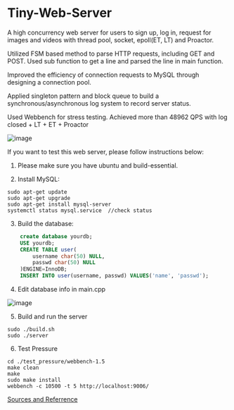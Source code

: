 # Tiny-Web-Server

A high concurrency web server for users to sign up, log in, request for images and videos with thread pool, socket, epoll(ET, LT) and Proactor.

Utilized FSM based method to parse HTTP requests, including GET and POST. Used sub function to get a line and parsed the line in main function.

Improved the efficiency of connection requests to MySQL through designing a connection pool.

Applied singleton pattern and block queue to build a synchronous/asynchronous log system to record server status.

Used Webbench for stress testing. Achieved more than 48962 QPS with log closed + LT + ET + Proactor

![image](https://github.com/Yanyu0203/Tiny-Web-Server/assets/132418583/d08d0ff8-1a00-4130-ac9a-67644fe65fed)

If you want to test this web server, please follow instructions below:

1. Please make sure you have ubuntu and build-essential.

2. Install MySQL:

```shell
sudo apt-get update
sudo apt-get upgrade
sudo apt-get install mysql-server
systemctl status mysql.service  //check status
```

3. Build the database:

```sql
    create database yourdb;
	USE yourdb;
    CREATE TABLE user(
        username char(50) NULL,
        passwd char(50) NULL
    )ENGINE=InnoDB;
    INSERT INTO user(username, passwd) VALUES('name', 'passwd');
```

4. Edit database info in main.cpp

![image](https://github.com/Yanyu0203/Tiny-Web-Server/assets/132418583/4208b5ba-bbbb-406a-99ca-694d00802928)

5. Build and run the server

```shell
sudo ./build.sh
sudo ./server
```

6. Test Pressure

```shell
cd ./test_pressure/webbench-1.5
make clean
make
sudo make install
webbench -c 10500 -t 5 http://localhost:9006/
```

[Sources and Referrence](https://github.com/qinguoyi/TinyWebServer/tree/master)
